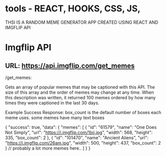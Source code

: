 # tools - REACT, HOOKS, CSS, JS, 

THSI IS A RANDOM MEME GENERATOR APP CREATED USING REACT AND IMGFLIP API

# Imgflip API

## URL: https://api.imgflip.com/get_memes

/get_memes:

Gets an array of popular memes that may be captioned with this API. The size of this array and the order of memes may change at any time. When this description was written, it returned 100 memes ordered by how many times they were captioned in the last 30 days.


Example Success Response:
box_count is the default number of boxes each meme uses. some memes have many text boxes

{
   "success": true,
   "data": {
      "memes": [
         {
            "id": "61579",
            "name": "One Does Not Simply",
            "url": "https://i.imgflip.com/1bij.jpg",
            "width": 568,
            "height": 335,
            "box_count": 2
         },
         {
            "id": "101470",
            "name": "Ancient Aliens",
            "url": "https://i.imgflip.com/26am.jpg",
            "width": 500,
            "height": 437,
            "box_count": 2
         }
         // probably a lot more memes here..
      ]
   }
}
